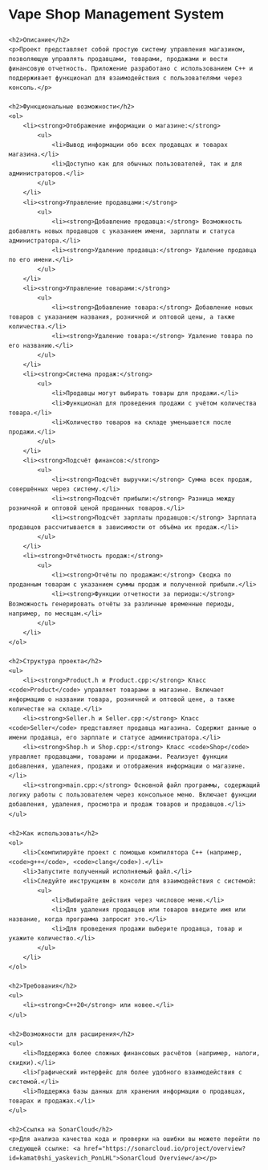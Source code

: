 <!DOCTYPE html>
<html lang="ru">
<head>
    <meta charset="UTF-8">
    <meta name="viewport" content="width=device-width, initial-scale=1.0">
    <title>Vape Shop Management System</title>
    <style>
        body {
            font-family: Arial, sans-serif;
            line-height: 1.6;
            margin: 20px;
        }
        h1, h2 {
            font-family: 'Academy Engraved LET', sans-serif;
            font-weight: bold;
        }
        ul, ol {
            margin: 0;
            padding: 0;
            list-style: none;
        }
        ul li, ol li {
            margin-bottom: 10px;
        }
        code {
            font-family: monospace;
        }
        a {
            color: #1a0dab;
        }
    </style>
</head>
<body>
    <h1>Vape Shop Management System</h1>

    <h2>Описание</h2>
    <p>Проект представляет собой простую систему управления магазином, позволяющую управлять продавцами, товарами, продажами и вести финансовую отчетность. Приложение разработано с использованием C++ и поддерживает функционал для взаимодействия с пользователями через консоль.</p>

    <h2>Функциональные возможности</h2>
    <ol>
        <li><strong>Отображение информации о магазине:</strong>
            <ul>
                <li>Вывод информации обо всех продавцах и товарах магазина.</li>
                <li>Доступно как для обычных пользователей, так и для администраторов.</li>
            </ul>
        </li>
        <li><strong>Управление продавцами:</strong>
            <ul>
                <li><strong>Добавление продавца:</strong> Возможность добавлять новых продавцов с указанием имени, зарплаты и статуса администратора.</li>
                <li><strong>Удаление продавца:</strong> Удаление продавца по его имени.</li>
            </ul>
        </li>
        <li><strong>Управление товарами:</strong>
            <ul>
                <li><strong>Добавление товара:</strong> Добавление новых товаров с указанием названия, розничной и оптовой цены, а также количества.</li>
                <li><strong>Удаление товара:</strong> Удаление товара по его названию.</li>
            </ul>
        </li>
        <li><strong>Система продаж:</strong>
            <ul>
                <li>Продавцы могут выбирать товары для продажи.</li>
                <li>Функционал для проведения продажи с учётом количества товара.</li>
                <li>Количество товаров на складе уменьшается после продажи.</li>
            </ul>
        </li>
        <li><strong>Подсчёт финансов:</strong>
            <ul>
                <li><strong>Подсчёт выручки:</strong> Сумма всех продаж, совершённых через систему.</li>
                <li><strong>Подсчёт прибыли:</strong> Разница между розничной и оптовой ценой проданных товаров.</li>
                <li><strong>Подсчёт зарплаты продавцов:</strong> Зарплата продавцов рассчитывается в зависимости от объёма их продаж.</li>
            </ul>
        </li>
        <li><strong>Отчётность продаж:</strong>
            <ul>
                <li><strong>Отчёты по продажам:</strong> Сводка по проданным товарам с указанием суммы продаж и полученной прибыли.</li>
                <li><strong>Функции отчетности за периоды:</strong> Возможность генерировать отчёты за различные временные периоды, например, по месяцам.</li>
            </ul>
        </li>
    </ol>

    <h2>Структура проекта</h2>
    <ul>
        <li><strong>Product.h и Product.cpp:</strong> Класс <code>Product</code> управляет товарами в магазине. Включает информацию о названии товара, розничной и оптовой цене, а также количестве на складе.</li>
        <li><strong>Seller.h и Seller.cpp:</strong> Класс <code>Seller</code> представляет продавца магазина. Содержит данные о имени продавца, его зарплате и статусе администратора.</li>
        <li><strong>Shop.h и Shop.cpp:</strong> Класс <code>Shop</code> управляет продавцами, товарами и продажами. Реализует функции добавления, удаления, продажи и отображения информации о магазине.</li>
        <li><strong>main.cpp:</strong> Основной файл программы, содержащий логику работы с пользователем через консольное меню. Включает функции добавления, удаления, просмотра и продаж товаров и продавцов.</li>
    </ul>

    <h2>Как использовать</h2>
    <ol>
        <li>Скомпилируйте проект с помощью компилятора C++ (например, <code>g++</code>, <code>clang</code>).</li>
        <li>Запустите полученный исполняемый файл.</li>
        <li>Следуйте инструкциям в консоли для взаимодействия с системой:
            <ul>
                <li>Выбирайте действия через числовое меню.</li>
                <li>Для удаления продавцов или товаров введите имя или название, когда программа запросит это.</li>
                <li>Для проведения продажи выберите продавца, товар и укажите количество.</li>
            </ul>
        </li>
    </ol>

    <h2>Требования</h2>
    <ul>
        <li><strong>C++20</strong> или новее.</li>
    </ul>

    <h2>Возможности для расширения</h2>
    <ul>
        <li>Поддержка более сложных финансовых расчётов (например, налоги, скидки).</li>
        <li>Графический интерфейс для более удобного взаимодействия с системой.</li>
        <li>Поддержка базы данных для хранения информации о продавцах, товарах и продажах.</li>
    </ul>

    <h2>Ссылка на SonarCloud</h2>
    <p>Для анализа качества кода и проверки на ошибки вы можете перейти по следующей ссылке: <a href="https://sonarcloud.io/project/overview?id=kamat0shi_yaskevich_PonLHL">SonarCloud Overview</a></p>
</body>
</html>
